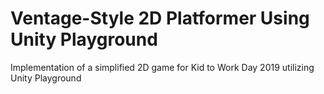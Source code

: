 # Ventage-Style 2D Platformer Using Unity Playground

Implementation of a simplified 2D game for Kid to Work Day 2019 utilizing Unity
Playground
